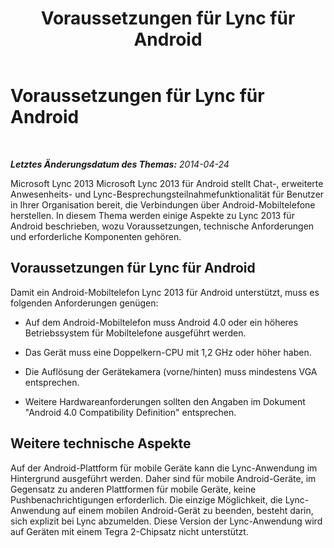 ﻿---
title: Voraussetzungen für Lync für Android
TOCTitle: Voraussetzungen für Lync für Android
ms:assetid: 4ff53e03-0c1f-4a2b-9cec-1131c2a48563
ms:mtpsurl: https://technet.microsoft.com/de-de/library/Hh690980(v=OCS.15)
ms:contentKeyID: 53901842
ms.date: 05/19/2016
mtps_version: v=OCS.15
ms.translationtype: HT
---

# Voraussetzungen für Lync für Android

 

_**Letztes Änderungsdatum des Themas:** 2014-04-24_

Microsoft Lync 2013 Microsoft Lync 2013 für Android stellt Chat-, erweiterte Anwesenheits- und Lync-Besprechungsteilnahmefunktionalität für Benutzer in Ihrer Organisation bereit, die Verbindungen über Android-Mobiltelefone herstellen. In diesem Thema werden einige Aspekte zu Lync 2013 für Android beschrieben, wozu Voraussetzungen, technische Anforderungen und erforderliche Komponenten gehören.

## Voraussetzungen für Lync für Android

Damit ein Android-Mobiltelefon Lync 2013 für Android unterstützt, muss es folgenden Anforderungen genügen:

  - Auf dem Android-Mobiltelefon muss Android 4.0 oder ein höheres Betriebssystem für Mobiltelefone ausgeführt werden.

  - Das Gerät muss eine Doppelkern-CPU mit 1,2 GHz oder höher haben.

  - Die Auflösung der Gerätekamera (vorne/hinten) muss mindestens VGA entsprechen.

  - Weitere Hardwareanforderungen sollten den Angaben im Dokument "Android 4.0 Compatibility Definition" entsprechen.

## Weitere technische Aspekte

Auf der Android-Plattform für mobile Geräte kann die Lync-Anwendung im Hintergrund ausgeführt werden. Daher sind für mobile Android-Geräte, im Gegensatz zu anderen Plattformen für mobile Geräte, keine Pushbenachrichtigungen erforderlich. Die einzige Möglichkeit, die Lync-Anwendung auf einem mobilen Android-Gerät zu beenden, besteht darin, sich explizit bei Lync abzumelden. Diese Version der Lync-Anwendung wird auf Geräten mit einem Tegra 2-Chipsatz nicht unterstützt.

